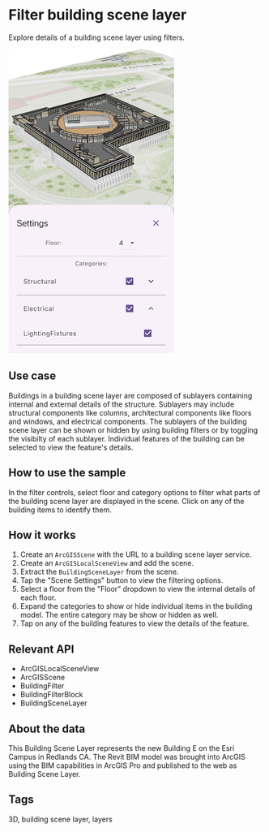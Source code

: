 # Filter building scene layer

Explore details of a building scene layer using filters.

![Image of a building scene layer](filter_building_scene_layer.png)

## Use case

Buildings in a building scene layer are composed of sublayers containing internal and external details of the structure. Sublayers may include structural components like columns, architectural components like floors and windows, and electrical components. The sublayers of the building scene layer can be shown or hidden by using building filters or by toggling the visibilty of each sublayer. Individual features of the building can be selected to view the feature's details.

## How to use the sample

In the filter controls, select floor and category options to filter what parts of the building scene layer are displayed in the scene. Click on any of the building items to identify them.

## How it works

1. Create an `ArcGISScene` with the URL to a building scene layer service.
2. Create an `ArcGISLocalSceneView` and add the scene.
3. Extract the `BuildingSceneLayer` from the scene.
4. Tap the "Scene Settings" button to view the filtering options.
5. Select a floor from the "Floor" dropdown to view the internal details of each floor.
6. Expand the categories to show or hide individual items in the building model. The entire category may be show or hidden as well.
7. Tap on any of the building features to view the details of the feature.

## Relevant API

* ArcGISLocalSceneView
* ArcGISScene
* BuildingFilter
* BuildingFilterBlock
* BuildingSceneLayer

## About the data

This Building Scene Layer represents the new Building E on the Esri Campus in Redlands CA.
The Revit BIM model was brought into ArcGIS using the BIM capabilities in ArcGIS Pro and published to the web as Building Scene Layer.

## Tags

3D, building scene layer, layers

